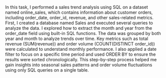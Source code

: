 In this task, I performed a sales trend analysis using SQL on a dataset named online_sales, which contains information about customer orders, including order_date, order_id, revenue, and other sales-related metrics. First, I created a database named Sales and executed several queries to analyze the data. I explored how to extract the month and year from the order_date field using built-in SQL functions. The data was grouped by both year and month to analyze trends over time. Key metrics such as total revenue (SUM(revenue)) and order volume (COUNT(DISTINCT order_id)) were calculated to understand monthly performance. I also applied a date filter to focus on a specific time period and used ORDER BY to ensure the results were sorted chronologically. This step-by-step process helped me gain insights into seasonal sales patterns and order volume fluctuations using only SQL queries on a single table.
